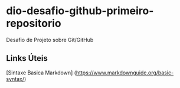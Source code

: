# dio-desafio-github-primeiro-repositorio
Desafio de Projeto sobre Git/GitHub

## Links Úteis
[Sintaxe Basica Markdown] (https://www.markdownguide.org/basic-syntax/)

